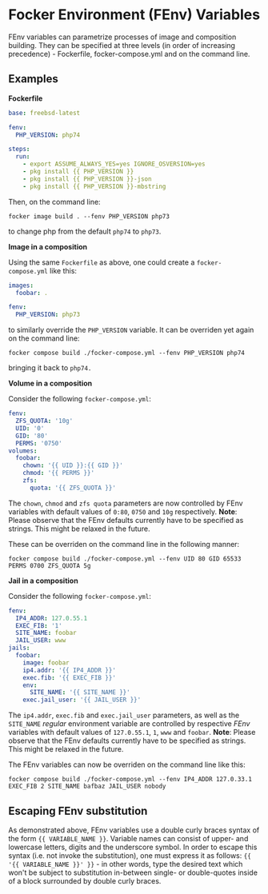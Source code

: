 # Focker Environment (FEnv) Variables

FEnv variables can parametrize processes of image and composition building. They can be specified at three levels (in order of increasing precedence) - Fockerfile, focker-compose.yml and on the command line.

## Examples

**Fockerfile**

```yaml
base: freebsd-latest

fenv:
  PHP_VERSION: php74

steps:
  run:
    - export ASSUME_ALWAYS_YES=yes IGNORE_OSVERSION=yes
    - pkg install {{ PHP_VERSION }}
    - pkg install {{ PHP_VERSION }}-json
    - pkg install {{ PHP_VERSION }}-mbstring
```

Then, on the command line:

`focker image build . --fenv PHP_VERSION php73`

to change php from the default `php74` to `php73`.

**Image in a composition**

Using the same `Fockerfile` as above, one could create a `focker-compose.yml` like this:

```yaml
images:
  foobar: .

fenv:
  PHP_VERSION: php73
```

to similarly override the `PHP_VERSION` variable. It can be overriden yet again on the command line:

`focker compose build ./focker-compose.yml --fenv PHP_VERSION php74`

bringing it back to `php74.`

**Volume in a composition**

Consider the following `focker-compose.yml`:

```yaml
fenv:
  ZFS_QUOTA: '10g'
  UID: '0'
  GID: '80'
  PERMS: '0750'
volumes:
  foobar:
    chown: '{{ UID }}:{{ GID }}'
    chmod: '{{ PERMS }}'
    zfs:
      quota: '{{ ZFS_QUOTA }}'
```

The `chown`, `chmod` and `zfs quota` parameters are now controlled by FEnv variables with default values of `0:80`, `0750` and `10g` respectively. **Note**: Please observe that the FEnv defaults currently have to be specified as strings. This might be relaxed in the future.

These can be overriden on the command line in the following manner:

`focker compose build ./focker-compose.yml --fenv UID 80 GID 65533 PERMS 0700 ZFS_QUOTA 5g`

**Jail in a composition**

Consider the following `focker-compose.yml`:

```yaml
fenv:
  IP4_ADDR: 127.0.55.1
  EXEC_FIB: '1'
  SITE_NAME: foobar
  JAIL_USER: www
jails:
  foobar:
    image: foobar
    ip4.addr: '{{ IP4_ADDR }}'
    exec.fib: '{{ EXEC_FIB }}'
    env:
      SITE_NAME: '{{ SITE_NAME }}'
    exec.jail_user: '{{ JAIL_USER }}'
```

The `ip4.addr`, `exec.fib` and `exec.jail_user` parameters, as well as the `SITE_NAME` *regular* environment variable are controlled by respective *FEnv* variables with default values of `127.0.55.1`, `1`, `www` and `foobar`. **Note**: Please observe that the FEnv defaults currently have to be specified as strings. This might be relaxed in the future.

The FEnv variables can now be overriden on the command line like this:

`focker compose build ./focker-compose.yml --fenv IP4_ADDR 127.0.33.1 EXEC_FIB 2 SITE_NAME bafbaz JAIL_USER nobody`

## Escaping FEnv substitution

As demonstrated above, FEnv variables use a double curly braces syntax of the form `{{ VARIABLE_NAME }}`. Variable names can consist of upper- and lowercase letters, digits and the underscore symbol. In order to escape this syntax (i.e. not invoke the substitution), one must express it as follows: `{{ '{{ VARIABLE_NAME }}' }}` - in other words, type the desired text which won't be subject to substitution in-between single- or double-quotes inside of a block surrounded by double curly braces.

